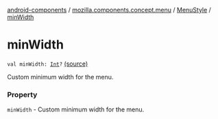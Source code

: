 [android-components](../../index.md) / [mozilla.components.concept.menu](../index.md) / [MenuStyle](index.md) / [minWidth](./min-width.md)

# minWidth

`val minWidth: `[`Int`](https://kotlinlang.org/api/latest/jvm/stdlib/kotlin/-int/index.html)`?` [(source)](https://github.com/mozilla-mobile/android-components/blob/master/components/concept/menu/src/main/java/mozilla/components/concept/menu/MenuStyle.kt#L20)

Custom minimum width for the menu.

### Property

`minWidth` - Custom minimum width for the menu.
